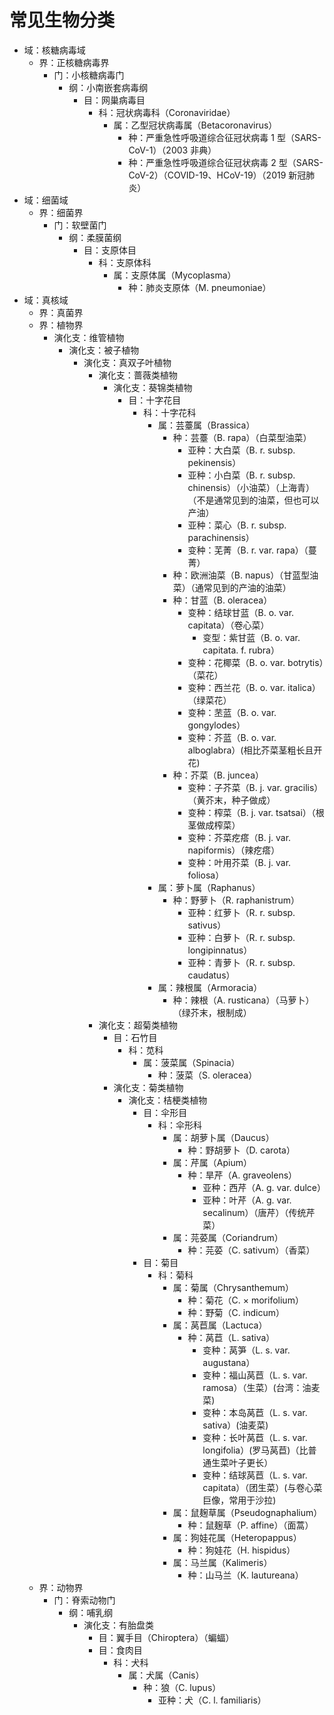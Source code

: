 # 常见生物分类

- 域：核糖病毒域
  - 界：正核糖病毒界
    - 门：小核糖病毒门
      - 纲：小南嵌套病毒纲
        - 目：网巢病毒目
          - 科：冠状病毒科（Coronaviridae）
            - 属：乙型冠状病毒属（Betacoronavirus）
              - 种：严重急性呼吸道综合征冠状病毒 1 型（SARS-CoV-1）（2003 非典）
              - 种：严重急性呼吸道综合征冠状病毒 2 型（SARS-CoV-2）（COVID-19、HCoV-19）（2019 新冠肺炎）
- 域：细菌域
  - 界：细菌界
    - 门：软壁菌门
      - 纲：柔膜菌纲
        - 目：支原体目
          - 科：支原体科
            - 属：支原体属（Mycoplasma）
              - 种：肺炎支原体（M. pneumoniae）
- 域：真核域
  - 界：真菌界
  - 界：植物界
    - 演化支：维管植物
      - 演化支：被子植物
        - 演化支：真双子叶植物
          - 演化支：蔷薇类植物
            - 演化支：葵锦类植物
              - 目：十字花目
                - 科：十字花科
                  - 属：芸薹属（Brassica）
                    - 种：芸薹（B. rapa）（白菜型油菜）
                      - 亚种：大白菜（B. r. subsp. pekinensis）
                      - 亚种：小白菜（B. r. subsp. chinensis）（小油菜）（上海青）（不是通常见到的油菜，但也可以产油）
                      - 亚种：菜心（B. r. subsp. parachinensis）
                      - 变种：芜菁（B. r. var. rapa）（蔓菁）
                    - 种：欧洲油菜（B. napus）（甘蓝型油菜）（通常见到的产油的油菜）
                    - 种：甘蓝（B. oleracea）
                      - 变种：结球甘蓝（B. o. var. capitata）（卷心菜）
                        - 变型：紫甘蓝（B. o. var. capitata. f. rubra）
                      - 变种：花椰菜（B. o. var. botrytis）（菜花）
                      - 变种：西兰花（B. o. var. italica）（绿菜花）
                      - 变种：苤蓝（B. o. var. gongylodes）
                      - 变种：芥蓝（B. o. var. alboglabra）(相比芥菜茎粗长且开花)
                    - 种：芥菜（B. juncea）
                      - 变种：子芥菜（B. j. var. gracilis）（黄芥末，种子做成）
                      - 变种：榨菜（B. j. var. tsatsai）（根茎做成榨菜）
                      - 变种：芥菜疙瘩（B. j. var. napiformis）（辣疙瘩）
                      - 变种：叶用芥菜（B. j. var. foliosa）
                  - 属：萝卜属（Raphanus）
                    - 种：野萝卜（R. raphanistrum）
                      - 亚种：红萝卜（R. r. subsp. sativus）
                      - 亚种：白萝卜（R. r. subsp. longipinnatus）
                      - 亚种：青萝卜（R. r. subsp. caudatus）
                  - 属：辣根属（Armoracia）
                    - 种：辣根（A. rusticana）（马萝卜）（绿芥末，根制成）
          - 演化支：超菊类植物
            - 目：石竹目
              - 科：苋科
                - 属：菠菜属（Spinacia）
                  - 种：菠菜（S. oleracea）
            - 演化支：菊类植物
              - 演化支：桔梗类植物
                - 目：伞形目
                  - 科：伞形科
                    - 属：胡萝卜属（Daucus）
                      - 种：野胡萝卜（D. carota）
                    - 属：芹属（Apium）
                      - 种：旱芹（A. graveolens）
                        - 亚种：西芹（A. g. var. dulce）
                        - 亚种：叶芹（A. g. var. secalinum）（唐芹）（传统芹菜）
                    - 属：芫荽属（Coriandrum）
                      - 种：芫荽（C. sativum）（香菜）
                - 目：菊目
                  - 科：菊科
                    - 属：菊属（Chrysanthemum）
                      - 种：菊花（C. × morifolium）
                      - 种：野菊（C. indicum）
                    - 属：莴苣属（Lactuca）
                      - 种：莴苣（L. sativa）
                        - 变种：莴笋（L. s. var. augustana）
                        - 变种：福山莴苣（L. s. var. ramosa）（生菜）(台湾：油麦菜)
                        - 变种：本岛莴苣（L. s. var. sativa）(油麦菜)
                        - 变种：长叶莴苣（L. s. var. longifolia）(罗马莴苣)（比普通生菜叶子更长）
                        - 变种：结球莴苣（L. s. var. capitata）（团生菜）(与卷心菜巨像，常用于沙拉)
                    - 属：鼠麹草属（Pseudognaphalium）
                      - 种：鼠麹草（P. affine）（面蒿）
                    - 属：狗娃花属（Heteropappus）
                      - 种：狗娃花（H. hispidus）
                    - 属：马兰属（Kalimeris）
                      - 种：山马兰（K. lautureana）
  - 界：动物界
    - 门：脊索动物门
      - 纲：哺乳纲
        - 演化支：有胎盘类
          - 目：翼手目（Chiroptera）（蝙蝠）
          - 目：食肉目
            - 科：犬科
              - 属：犬属（Canis）
                - 种：狼（C. lupus）
                  - 亚种：犬（C. l. familiaris）
